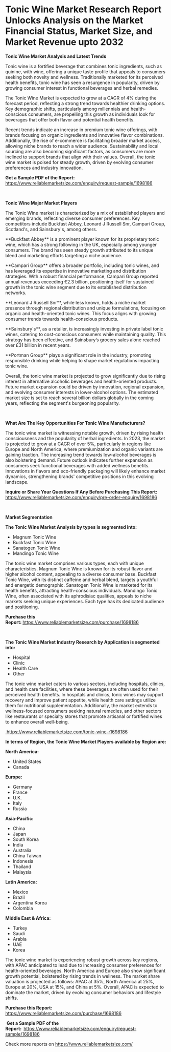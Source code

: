 <p><h1>Tonic Wine Market Research Report Unlocks Analysis on the Market Financial Status, Market Size, and Market Revenue upto 2032</h1></p><p><strong>Tonic Wine Market Analysis and Latest Trends</strong></p>
<p><p>Tonic wine is a fortified beverage that combines tonic ingredients, such as quinine, with wine, offering a unique taste profile that appeals to consumers seeking both novelty and wellness. Traditionally marketed for its perceived health benefits, tonic wine has seen a resurgence in popularity, driven by growing consumer interest in functional beverages and herbal remedies.</p><p>The Tonic Wine Market is expected to grow at a CAGR of 4% during the forecast period, reflecting a strong trend towards healthier drinking options. Key demographic shifts, particularly among millennials and health-conscious consumers, are propelling this growth as individuals look for beverages that offer both flavor and potential health benefits.</p><p>Recent trends indicate an increase in premium tonic wine offerings, with brands focusing on organic ingredients and innovative flavor combinations. Additionally, the rise of e-commerce is facilitating broader market access, allowing niche brands to reach a wider audience. Sustainability and local sourcing are also becoming significant factors, as consumers are more inclined to support brands that align with their values. Overall, the tonic wine market is poised for steady growth, driven by evolving consumer preferences and industry innovation.</p></p>
<p><strong>Get a Sample PDF of the Report:&nbsp;</strong> <a href="https://www.reliablemarketsize.com/enquiry/request-sample/1698186?utm_campaign=2952&utm_medium=2&utm_source=Github&utm_content=ia&utm_term=04042025&utm_id=tonic-wine">https://www.reliablemarketsize.com/enquiry/request-sample/1698186</a></p>
<p>&nbsp;</p>
<p><strong>Tonic Wine Major Market Players</strong></p>
<p><p>The Tonic Wine market is characterized by a mix of established players and emerging brands, reflecting diverse consumer preferences. Key competitors include Buckfast Abbey, Leonard J Russell Snr, Campari Group, Scotland's, and Sainsbury's, among others. </p><p>**Buckfast Abbey** is a prominent player known for its proprietary tonic wine, which has a strong following in the UK, especially among younger consumers. The brand has seen steady growth attributed to its unique blend and marketing efforts targeting a niche audience. </p><p>**Campari Group** offers a broader portfolio, including tonic wines, and has leveraged its expertise in innovative marketing and distribution strategies. With a robust financial performance, Campari Group reported annual revenues exceeding €2.3 billion, positioning itself for sustained growth in the tonic wine segment due to its established distribution networks.</p><p>**Leonard J Russell Snr**, while less known, holds a niche market presence through regional distribution and unique formulations, focusing on organic and health-oriented tonic wines. This focus aligns with growing consumer trends towards health-conscious products.</p><p>**Sainsbury's**, as a retailer, is increasingly investing in private label tonic wines, catering to cost-conscious consumers while maintaining quality. This strategy has been effective, and Sainsbury’s grocery sales alone reached over £31 billion in recent years.</p><p>**Portman Group** plays a significant role in the industry, promoting responsible drinking while helping to shape market regulations impacting tonic wine. </p><p>Overall, the tonic wine market is projected to grow significantly due to rising interest in alternative alcoholic beverages and health-oriented products. Future market expansion could be driven by innovation, regional expansion, and evolving consumer interests in lower-alcohol options. The estimated market size is set to reach several billion dollars globally in the coming years, reflecting the segment's burgeoning popularity.</p></p>
<p>&nbsp;</p>
<p><strong>What Are The Key Opportunities For Tonic Wine Manufacturers?</strong></p>
<p><p>The tonic wine market is witnessing notable growth, driven by rising health consciousness and the popularity of herbal ingredients. In 2023, the market is projected to grow at a CAGR of over 5%, particularly in regions like Europe and North America, where premiumization and organic variants are gaining traction. The increasing trend towards low-alcohol beverages is also bolstering demand. Future outlook indicates further expansion as consumers seek functional beverages with added wellness benefits. Innovations in flavors and eco-friendly packaging will likely enhance market dynamics, strengthening brands' competitive positions in this evolving landscape.</p></p>
<p><strong>Inquire or Share Your Questions If Any Before Purchasing This Report:</strong> <a href="https://www.reliablemarketsize.com/enquiry/pre-order-enquiry/1698186?utm_campaign=2952&utm_medium=2&utm_source=Github&utm_content=ia&utm_term=04042025&utm_id=tonic-wine">https://www.reliablemarketsize.com/enquiry/pre-order-enquiry/1698186</a></p>
<p>&nbsp;</p>
<p><strong>Market Segmentation</strong></p>
<p><strong>The Tonic Wine Market Analysis by types is segmented into:</strong></p>
<p><ul><li>Magnum Tonic Wine</li><li>Buckfast Tonic Wine</li><li>Sanatogen Tonic Wine</li><li>Mandingo Tonic Wine</li></ul></p>
<p><p>The tonic wine market comprises various types, each with unique characteristics. Magnum Tonic Wine is known for its robust flavor and higher alcohol content, appealing to a diverse consumer base. Buckfast Tonic Wine, with its distinct caffeine and herbal blend, targets a youthful and energetic demographic. Sanatogen Tonic Wine is marketed for its health benefits, attracting health-conscious individuals. Mandingo Tonic Wine, often associated with its aphrodisiac qualities, appeals to niche markets seeking unique experiences. Each type has its dedicated audience and positioning.</p></p>
<p><strong>Purchase this Report:&nbsp;</strong><a href="https://www.reliablemarketsize.com/purchase/1698186?utm_campaign=2952&utm_medium=2&utm_source=Github&utm_content=ia&utm_term=04042025&utm_id=tonic-wine">https://www.reliablemarketsize.com/purchase/1698186</a></p>
<p>&nbsp;</p>
<p><strong>The Tonic Wine Market Industry Research by Application is segmented into:</strong></p>
<p><ul><li>Hospital</li><li>Clinic</li><li>Health Care</li><li>Other</li></ul></p>
<p><p>The tonic wine market caters to various sectors, including hospitals, clinics, and health care facilities, where these beverages are often used for their perceived health benefits. In hospitals and clinics, tonic wines may support recovery and improve patient appetite, while health care settings utilize them for nutritional supplementation. Additionally, the market extends to wellness-focused consumers seeking natural remedies, and other sectors like restaurants or specialty stores that promote artisanal or fortified wines to enhance overall well-being.</p></p>
<p><a href="https://www.reliablemarketsize.com/tonic-wine-r1698186?utm_campaign=2952&utm_medium=2&utm_source=Github&utm_content=ia&utm_term=04042025&utm_id=tonic-wine">&nbsp;https://www.reliablemarketsize.com/tonic-wine-r1698186</a></p>
<p><strong>In terms of Region, the Tonic Wine Market Players available by Region are:</strong></p>
<p>
    <p> <strong> North America: </strong>
        <ul>
            <li>United States</li>
            <li>Canada</li>
        </ul>
        </p> 
    <p> <strong> Europe: </strong>
        <ul>
            <li>Germany</li>
            <li>France</li>
            <li>U.K.</li>
            <li>Italy</li>
            <li>Russia</li>
        </ul>
        </p> 
    <p> <strong> Asia-Pacific: </strong>
        <ul>
            <li>China</li>
            <li>Japan</li>
            <li>South Korea</li>
            <li>India</li>
            <li>Australia</li>
            <li>China Taiwan</li>
            <li>Indonesia</li>
            <li>Thailand</li>
            <li>Malaysia</li>
        </ul>
        </p> 
    <p> <strong> Latin America: </strong>
        <ul>
            <li>Mexico</li>
            <li>Brazil</li>
            <li>Argentina Korea</li>
            <li>Colombia</li>
        </ul>
        </p> 
    <p> <strong> Middle East & Africa: </strong>
        <ul>
            <li>Turkey</li>
            <li>Saudi</li>
            <li>Arabia</li>
            <li>UAE</li>
            <li>Korea</li>
        </ul>
    </p>
    </p>
<p><p>The tonic wine market is experiencing robust growth across key regions, with APAC anticipated to lead due to increasing consumer preferences for health-oriented beverages. North America and Europe also show significant growth potential, bolstered by rising trends in wellness. The market share valuation is projected as follows: APAC at 35%, North America at 25%, Europe at 20%, USA at 15%, and China at 5%. Overall, APAC is expected to dominate the market, driven by evolving consumer behaviors and lifestyle shifts.</p></p>
<p><strong>Purchase this Report: </strong><a href="https://www.reliablemarketsize.com/purchase/1698186?utm_campaign=2952&utm_medium=2&utm_source=Github&utm_content=ia&utm_term=04042025&utm_id=tonic-wine">https://www.reliablemarketsize.com/purchase/1698186</a></p>
<p>&nbsp;<strong>Get a Sample PDF of the Report:&nbsp;&nbsp;</strong><a href="https://www.reliablemarketsize.com/enquiry/request-sample/1698186?utm_campaign=2952&utm_medium=2&utm_source=Github&utm_content=ia&utm_term=04042025&utm_id=tonic-wine">https://www.reliablemarketsize.com/enquiry/request-sample/1698186</a></p>
<p><strong></strong></p>
<p>Check more reports on <a href="https://www.reliablemarketsize.com/?utm_campaign=2952&utm_medium=2&utm_source=Github&utm_content=ia&utm_term=04042025&utm_id=tonic-wine">https://www.reliablemarketsize.com/</a></p>